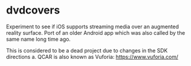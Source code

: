 # dvdcovers
Experiment to see if iOS supports streaming media over an augmented reality surface. Port of an older Android app which was also called by the same name long time ago.

This is considered to be a dead project due to changes in the SDK directions a. QCAR is also known as Vuforia: https://www.vuforia.com/
